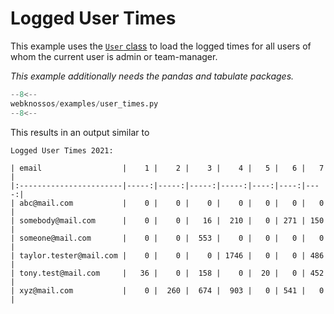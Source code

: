 # Logged User Times

This example uses the [`User` class](../../api/webknossos/client/user.md#User) to load the logged times
for all users of whom the current user is admin or team-manager.

*This example additionally needs the pandas and tabulate packages.*

```python
--8<--
webknossos/examples/user_times.py
--8<--
```

This results in an output similar to

```
Logged User Times 2021:

| email                  |    1 |    2 |    3 |    4 |   5 |   6 |   7 |
|:-----------------------|-----:|-----:|-----:|-----:|----:|----:|----:|
| abc@mail.com           |    0 |    0 |    0 |    0 |   0 |   0 |   0 |
| somebody@mail.com      |    0 |    0 |   16 |  210 |   0 | 271 | 150 |
| someone@mail.com       |    0 |    0 |  553 |    0 |   0 |   0 |   0 |
| taylor.tester@mail.com |    0 |    0 |    0 | 1746 |   0 |   0 | 486 |
| tony.test@mail.com     |   36 |    0 |  158 |    0 |  20 |   0 | 452 |
| xyz@mail.com           |    0 |  260 |  674 |  903 |   0 | 541 |   0 |
```
